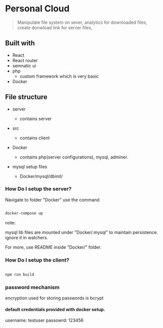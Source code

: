 # Personal Cloud

> Manipulate file system on sever, analytics for downloaded files, create donwload link for server files,

## Built with

* React
* React router
* semnatic ui
* php
    * custom framework which is very basic
* Docker


## File structure

* server
    * contains server 

* src 
    * contains client 

* Docker
    * contains php(server configurations), mysql, adminer.

* mysql setup files
    * Docker/mysql/dbinit/


### How Do I setup the server?

Navigate to folder "Docker" use the command

```bash

docker-compose up

```
note: 

mysql lib files are mounted under "Docker/.mysql" to maintain persistence.
ignore it in watchers.

For more, use README inside "Docker/" folder.

### How Do I setup the client? 

```bash

npm run build

```


### password mechanism

encryption used for storing passwords is bcrypt

#### default credentials provided with docker setup.

username: testuser
passowrd: 123456